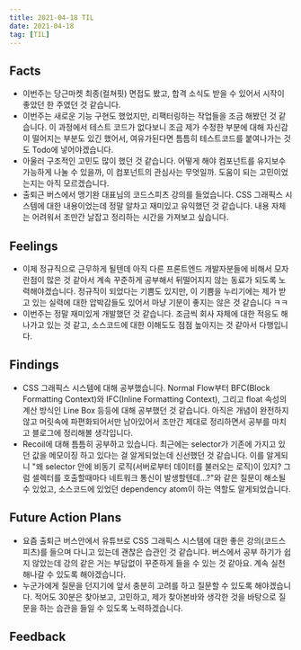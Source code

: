 ```yaml
---
title: 2021-04-18 TIL
date: 2021-04-18
tag: [TIL]
---
```


## Facts

- 이번주는 당근마켓 최종(컬쳐핏) 면접도 봤고, 합격 소식도 받을 수 있어서 시작이 좋았던 한 주였던 것 같습니다.
- 이번주는 새로운 기능 구현도 했었지만, 리팩터링하는 작업들을 조금 해봤던 것 같습니다. 이 과정에서 테스트 코드가 없다보니 조금 제가 수정한 부분에 대해 자신감이 떨어지는 부분도 있긴 했어서, 여유가된다면 틈틈히 테스트코드를 붙여나가는 것도 Todo에 넣어야겠습니다.
- 아울러 구조적인 고민도 많이 했던 것 같습니다. 어떻게 해야 컴포넌트를 유지보수 가능하게 나눌 수 있을까, 이 컴포넌트의 관심사는 무엇일까. 도움이 되는 고민이었는지는 아직 모르겠습니다.
- 출퇴근 버스에서 맹기완 대표님의 코드스피츠 강의를 들었습니다. CSS 그래픽스 시스템에 대한 내용이었는데 정말 알차고 재미있고 유익했던 것 같습니다. 내용 자체는 어려워서 조만간 날잡고 정리하는 시간을 가져보고 싶습니다.

## Feelings

- 이제 정규직으로 근무하게 될텐데 아직 다른 프론트엔드 개발자분들에 비해서 모자란점이 많은 것 같아서 계속 꾸준하게 공부해서 뒤떨어지지 않는 동료가 되도록 노력해야겠습니다. 정규직이 되었다는 기쁨도 있지만, 이 기쁨을 누리기에는 제가 받고 있는 실력에 대한 압박감들도 있어서 마냥 기분이 좋지는 않은 것 같습니다 ㅋㅋ
- 이번주는 정말 재미있게 개발했던 것 같습니다. 조금씩 회사 자체에 대한 적응도 해나가고 있는 것 같고, 소스코드에 대한 이해도도 점점 높아지는 것 같아서 다행입니다.

## Findings

- CSS 그래픽스 시스템에 대해 공부했습니다. Normal Flow부터 BFC(Block Formatting Context)와 IFC(Inline Formatting Context), 그리고 float 속성의 계산 방식인 Line Box 등등에 대해 공부했던 것 같습니다. 아직은 개념이 완전하지 않고 머릿속에 파편화되어서만 남아있어서 조만간 제대로 정리하면서 공부를 마치고 블로그에 정리해볼 생각입니다.
- Recoil에 대해 틈틈히 공부하고 있습니다. 최근에는 selector가 기존에 가지고 있던 값을 메모이징 하고 있다는 걸 알게되었는데 신선했던 것 같습니다. 이를 알게되니 "왜 selector 안에 비동기 로직(서버로부터 데이터를 불러오는 로직)이 있지? 그럼 셀렉터를 호출할때마다 네트워크 통신이 발생할텐데...?"와 같은 질문이 해소될 수 있었고, 소스코드에 있었던 dependency atom이 하는 역할도 알게되었습니다.

## Future Action Plans

- 요즘 출퇴근 버스안에서 유튜브로 CSS 그래픽스 시스템에 대한 좋은 강의(코드스피츠)를 들으며 다니고 있는데 괜찮은 습관인 것 같습니다. 버스에서 공부 하기가 쉽지 않았는데 강의 같은 거는 부담없이 꾸준하게 들을 수 있는 것 같아요. 계속 실천해나갈 수 있도록 해야겠습니다.
- 누군가에게 질문을 던지기에 앞서 충분히 고려를 하고 질문할 수 있도록 해야겠습니다. 적어도 30분은 찾아보고, 고민하고, 제가 찾아본바와 생각한 것을 바탕으로 질문을 하는 습관을 들일 수 있도록 노력하겠습니다.

## Feedback
